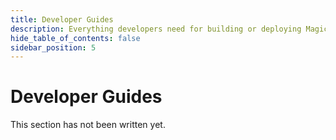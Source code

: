 ```yaml
---
title: Developer Guides
description: Everything developers need for building or deploying Magick
hide_table_of_contents: false
sidebar_position: 5
---
```


# Developer Guides

This section has not been written yet.
